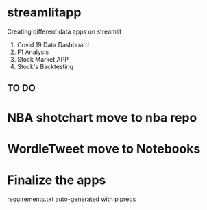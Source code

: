 # streamlitapp

Creating different data apps on streamlit

1. Covid 19 Data Dashboard
2. F1 Analysis
3. Stock Market APP
4. Stock's Backtesting


## TO DO
# NBA shotchart move to nba repo
# WordleTweet move to Notebooks
# Finalize the apps


requirements.txt auto-generated with pipreqs
